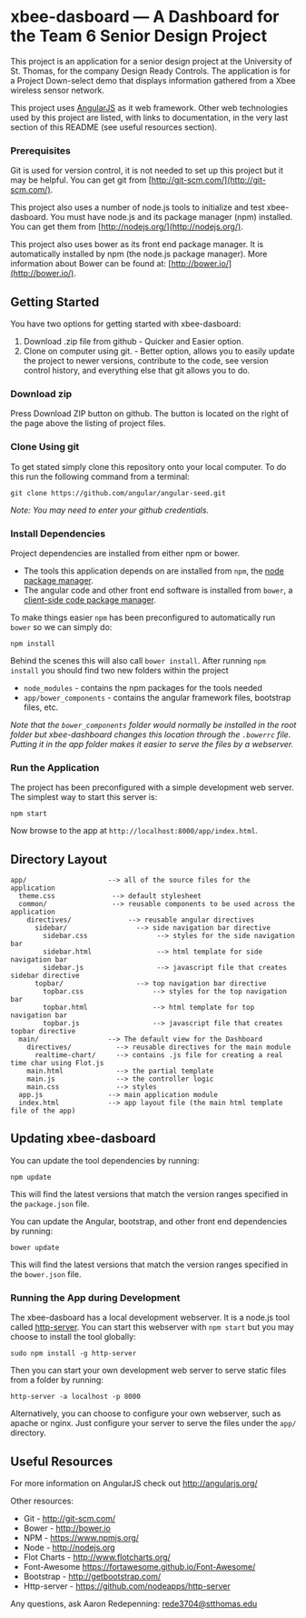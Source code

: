 # xbee-dasboard — A Dashboard for the Team 6 Senior Design Project

This project is an application for a senior design project at the University of St. Thomas, for
the company Design Ready Controls. The application is for a Project Down-select demo that displays
information gathered from a Xbee wireless sensor network.

This project uses [AngularJS](http://angularjs.org/) as it web framework. Other web technologies used
by this project are listed, with links to documentation, in the very last section of this README (see
useful resources section).

### Prerequisites

Git is used for version control, it is not needed to set up this project but it may be helpful.
You can get git from
[http://git-scm.com/](http://git-scm.com/).

This project also uses a number of node.js tools to initialize and test xbee-dasboard.
You must have node.js and its package manager (npm) installed.  You can get them from [http://nodejs.org/](http://nodejs.org/).

This project also uses bower as its front end package manager. It is automatically installed by
npm (the node.js package manager). More information about Bower can be found at:
[http://bower.io/](http://bower.io/).

## Getting Started

You have two options for getting started with xbee-dasboard:
1. Download .zip file from github - Quicker and Easier option.
2. Clone on computer using git. - Better option, allows you to easily update the project to newer versions, contribute to the code, see version control history, and everything else that git allows you to do.

### Download zip

Press Download ZIP button on github. The button is located on the right of the page above
the listing of project files.

### Clone Using git

To get stated simply clone this repository onto your local computer. To do this run the following
command from a terminal:

```
git clone https://github.com/angular/angular-seed.git
```

*Note: You may need to enter your github credentials.*


### Install Dependencies

Project dependencies are installed from either npm or bower.

* The tools this application depends on are installed from `npm`, the [node package manager][npm].
* The angular code and other front end software is installed from `bower`, a
[client-side code package manager][bower].

To make things easier `npm`  has been preconfigured to automatically run `bower` so we can simply do:

```
npm install
```

Behind the scenes this will also call `bower install`.  After running `npm install` you should find
two new folders within the project

* `node_modules` - contains the npm packages for the tools needed
* `app/bower_components` - contains the angular framework files, bootstrap files, etc.

*Note that the `bower_components` folder would normally be installed in the root folder but
xbee-dashboard changes this location through the `.bowerrc` file.  Putting it in the app folder makes
it easier to serve the files by a webserver.*

### Run the Application

The project has been preconfigured with a simple development web server.  The simplest way to start
this server is:

```
npm start
```

Now browse to the app at `http://localhost:8000/app/index.html`.



## Directory Layout

```
app/                    --> all of the source files for the application
  theme.css              --> default stylesheet
  common/                --> reusable components to be used across the application
    directives/              --> reusable angular directives
      sidebar/                 --> side navigation bar directive
        sidebar.css                 --> styles for the side navigation bar
        sidebar.html                --> html template for side navigation bar
        sidebar.js                  --> javascript file that creates sidebar directive
      topbar/                  --> top navigation bar directive
        topbar.css                 --> styles for the top navigation bar
        topbar.html                --> html template for top navigation bar
        topbar.js                  --> javascript file that creates topbar directive
  main/                 --> The default view for the Dashboard
    directives/           --> reusable directives for the main module
      realtime-chart/     --> contains .js file for creating a real time char using Flot.js
    main.html             --> the partial template
    main.js               --> the controller logic
    main.css              --> styles
  app.js                --> main application module
  index.html            --> app layout file (the main html template file of the app)
```


## Updating xbee-dasboard

You can update the tool dependencies by running:

```
npm update
```

This will find the latest versions that match the version ranges specified in the `package.json` file.

You can update the Angular, bootstrap, and other front end dependencies by running:

```
bower update
```

This will find the latest versions that match the version ranges specified in the `bower.json` file.



### Running the App during Development

The xbee-dasboard has a local development webserver.  It is a node.js
tool called [http-server][http-server].  You can start this webserver with `npm start` but you may choose to
install the tool globally:

```
sudo npm install -g http-server
```

Then you can start your own development web server to serve static files from a folder by
running:

```
http-server -a localhost -p 8000
```

Alternatively, you can choose to configure your own webserver, such as apache or nginx. Just
configure your server to serve the files under the `app/` directory.


## Useful Resources

For more information on AngularJS check out http://angularjs.org/

Other resources:
* Git - http://git-scm.com/
* Bower - http://bower.io
* NPM - https://www.npmjs.org/
* Node - http://nodejs.org
* Flot Charts - http://www.flotcharts.org/
* Font-Awesome https://fortawesome.github.io/Font-Awesome/
* Bootstrap - http://getbootstrap.com/
* Http-server - https://github.com/nodeapps/http-server

[git]: http://git-scm.com/
[bower]: http://bower.io
[npm]: https://www.npmjs.org/
[node]: http://nodejs.org
[flot]: http://www.flotcharts.org/
[font awesome]: https://fortawesome.github.io/Font-Awesome/
[bootstrap]: http://getbootstrap.com/
[http-server]: https://github.com/nodeapps/http-server

Any questions, ask Aaron Redepenning: rede3704@stthomas.edu
